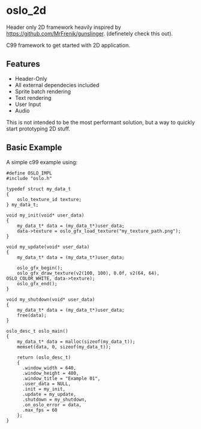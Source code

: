 # oslo_2d
Header only 2D framework heavily inspired by https://github.com/MrFrenik/gunslinger. (definetely check this out).

C99 framework to get started with 2D application.
## Features
- Header-Only
- All external dependecies included
- Sprite batch rendering
- Text rendering
- User Input
- Audio

This is not intended to be the most performant solution, but a way to quickly start prototyping 2D stuff. 
## Basic Example
A simple c99 example using:

```
#define OSLO_IMPL
#include "oslo.h"

typedef struct my_data_t
{
    oslo_texture_id texture;
} my_data_t;

void my_init(void* user_data)
{
    my_data_t* data = (my_data_t*)user_data;
    data->texture = oslo_gfx_load_texture("my_texture_path.png");
}

void my_update(void* user_data)
{
    my_data_t* data = (my_data_t*)user_data;

    oslo_gfx_begin();
    oslo_gfx_draw_texture(v2(100, 100), 0.0f, v2(64, 64), OSLO_COLOR_WHITE, data->texture);
    oslo_gfx_end();
}

void my_shutdown(void* user_data)
{
    my_data_t* data = (my_data_t*)user_data;
    free(data);
}

oslo_desc_t oslo_main()
{
    my_data_t* data = malloc(sizeof(my_data_t));
    memset(data, 0, sizeof(my_data_t));

    return (oslo_desc_t)
    {
      .window_width = 640,
      .window_height = 480,
      .window_title = "Example 01",
      .user_data = NULL,
      .init = my_init,
      .update = my_update,
      .shutdown = my_shutdown,
      .on_oslo_error = data,
      .max_fps = 60
    };
}
```



